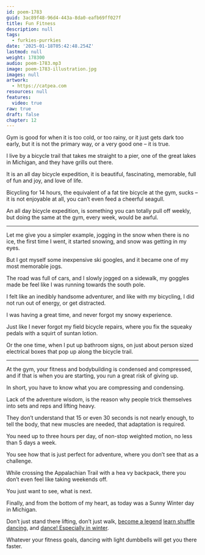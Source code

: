 ```yaml
---
id: poem-1783
guid: 3ac89f48-96d4-443a-8da0-eafb69ff027f
title: Fun Fitness
description: null
tags:
  - furkies-purrkies
date: '2025-01-18T05:42:48.254Z'
lastmod: null
weight: 178300
audio: poem-1783.mp3
image: poem-1783-illustration.jpg
images: null
artwork:
  - https://catpea.com
resources: null
features:
  video: true
raw: true
draft: false
chapter: 12
---
```


Gym is good for when it is too cold, or too rainy, or it just gets dark too early,
but it is not the primary way, or a very good one – it is true.

I live by a bicycle trail that takes me straight to a pier,
one of the great lakes in Michigan, and they have grills out there.

It is an all day bicycle expedition, it is beautiful, fascinating,
memorable, full of fun and joy, and love of life.

Bicycling for 14 hours, the equivalent of a fat tire bicycle at the gym,
sucks – it is not enjoyable at all, you can’t even feed a cheerful seagull.

An all day bicycle expedition, is something you can totally pull off weekly,
but doing the same at the gym, every week, would be awful.

---

Let me give you a simpler example, jogging in the snow when there is no ice,
the first time I went, it started snowing, and snow was getting in my eyes.

But I got myself some inexpensive ski googles,
and it became one of my most memorable jogs.

The road was full of cars, and I slowly jogged on a sidewalk,
my goggles made be feel like I was running towards the south pole.

I felt like an inedibly handsome adventurer,
and like with my bicycling, I did not run out of energy, or get distracted.

I was having a great time,
and never forgot my snowy experience.

Just like I never forgot my field bicycle repairs,
where you fix the squeaky pedals with a squirt of suntan lotion.

Or the one time, when I put up bathroom signs,
on just about person sized electrical boxes that pop up along the bicycle trail.

---

At the gym, your fitness and bodybuilding is condensed and compressed,
and if that is when you are starting, you run a great risk of giving up.

In short,
you have to know what you are compressing and condensing.

Lack of the adventure wisdom,
is the reason why people trick themselves into sets and reps and lifting heavy.

They don’t understand that 15 or even 30 seconds is not nearly enough,
to tell the body, that new muscles are needed, that adaptation is required.

You need up to three hours per day, of non-stop weighted motion,
no less than 5 days a week.

You see how that is just perfect for adventure,
where you don’t see that as a challenge.

While crossing the Appalachian Trail with a hea vy backpack,
there you don’t even feel like taking weekends off.

You just want to see,
what is next.

Finally, and from the bottom of my heart,
as today was a Sunny Winter day in Michigan.

Don’t just stand there lifting, don’t just walk, [become a legend][0]
[learn shuffle dancing][1], and [dance! Especially in winter][2].

Whatever your fitness goals,
dancing with light dumbbells will get you there faster.

[0]: https://www.youtube.com/watch?v=li_w1DXIFVk
[1]: https://www.youtube.com/watch?v=Dc6B14K1SZ8
[2]: https://youtu.be/U_UYwzVJ3Wo?t=90
